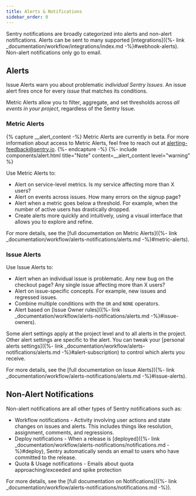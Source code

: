 ```yaml
---
title: Alerts & Notifications
sidebar_order: 0
---
```


Sentry notifications are broadly categorized into alerts and non-alert notifications. Alerts can be sent to many supported [integrations]({%- link _documentation/workflow/integrations/index.md -%}#webhook-alerts). Non-alert notifications only go to email.

## Alerts

Issue Alerts warn you about problematic _individual Sentry Issues_. An issue alert fires once for every _issue_ that matches its conditions.

Metric Alerts allow you to filter, aggregate, and set thresholds across _all events in your project_, regardless of the Sentry Issue.

### Metric Alerts

{% capture __alert_content -%}
Metric Alerts are currently in beta. For more information about access to Metric Alerts, feel free to reach out at alerting-feedback@sentry.io.
{%- endcapture -%}
{%- include components/alert.html
    title="Note"
    content=__alert_content
    level="warning"
%}

Use Metric Alerts to:
- Alert on service-level metrics. Is my service affecting more than X users?
- Alert on events across issues. How many errors on the signup page?
- Alert when a metric goes below a threshold. For example, when the number of active users has drastically dropped.
- Create alerts more quickly and intuitively, using a visual interface that allows you to explore and refine.

For more details, see the [full documentation on Metric Alerts]({%- link _documentation/workflow/alerts-notifications/alerts.md -%}#metric-alerts).

### Issue Alerts

Use Issue Alerts to:
- Alert when an individual issue is problematic. Any new bug on the checkout page? Any single issue affecting more than X users?
- Alert on issue-specific concepts. For example, new issues and regressed issues.
- Combine multiple conditions with the `OR` and `NONE` operators.
- Alert based on [Issue Owner rules]({%- link _documentation/workflow/alerts-notifications/alerts.md -%}#issue-owners).

Some alert settings apply at the project level and to all alerts in the project. Other alert settings are specific to the alert. You can tweak your [personal alerts settings]({%- link _documentation/workflow/alerts-notifications/alerts.md -%}#alert-subscription) to control which alerts you receive.

For more details, see the [full documentation on Issue Alerts]({%- link _documentation/workflow/alerts-notifications/alerts.md -%}#issue-alerts).

## Non-Alert Notifications

Non-alert notifications are all other types of Sentry notifications such as:

- Workflow notifications - Activity involving user actions and state changes on issues and alerts. This includes things like resolution, assignment, comments, and regressions.
- Deploy notifications - When a release is [deployed]({%- link _documentation/workflow/alerts-notifications/notifications.md -%}#deploy), Sentry automatically sends an email to users who have committed to the release.
- Quota & Usage notifications -  Emails about quota approaching/exceeded and spike protection

For more details, see the [full documentation on Notifications]({%- link _documentation/workflow/alerts-notifications/notifications.md -%}).
